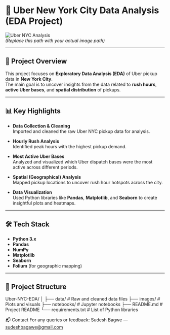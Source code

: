 # 🚖 Uber New York City Data Analysis (EDA Project)

![Uber NYC Analysis](images/uber_analysis_cover.png)  
*(Replace this path with your actual image path)*

---

## 📑 Project Overview

This project focuses on **Exploratory Data Analysis (EDA)** of Uber pickup data in **New York City**.  
The main goal is to uncover insights from the data related to **rush hours**, **active Uber bases**, and **spatial distribution** of pickups.

---

## 📊 Key Highlights

- **Data Collection & Cleaning**  
  Imported and cleaned the raw Uber NYC pickup data for analysis.

- **Hourly Rush Analysis**  
  Identified peak hours with the highest pickup demand.

- **Most Active Uber Bases**  
  Analyzed and visualized which Uber dispatch bases were the most active across different periods.

- **Spatial (Geographical) Analysis**  
  Mapped pickup locations to uncover rush hour hotspots across the city.

- **Data Visualization**  
  Used Python libraries like **Pandas**, **Matplotlib**, and **Seaborn** to create insightful plots and heatmaps.

---

## 🛠️ Tech Stack

- **Python 3.x**
- **Pandas**
- **NumPy**
- **Matplotlib**
- **Seaborn**
- **Folium** (for geographic mapping)

---

## 📂 Project Structure


Uber-NYC-EDA/
│
├── data/                 # Raw and cleaned data files
├── images/               # Plots and visuals
├── notebooks/            # Jupyter notebooks
├── README.md             # Project README
└── requirements.txt      # List of Python libraries


📬 Contact
For any queries or feedback:
Sudesh Bagwe — sudeshbagawe@gmail.com
```bash


